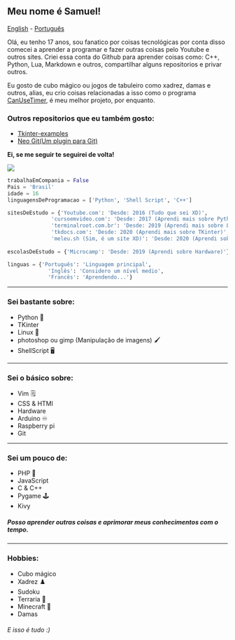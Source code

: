 ## Meu nome é Samuel!

[English](https://github.com/Samuel-de-Oliveira/Samuel-de-Oliveira) - [Português](https://github.com/Samuel-de-Oliveira/Samuel-de-Oliveira/blob/main/LEIA-ME.md)

Olá, eu tenho 17 anos, sou fanatico por coisas tecnológicas por conta disso comecei
a aprender a programar e fazer outras coisas pelo Youtube e outros sites. Criei essa
conta do Github para aprender coisas como: C++, Python, Lua, Markdown e outros, 
compartilhar alguns repositorios e privar outros.

Eu gosto de cubo mágico ou jogos de tabuleiro como xadrez, damas e outros, alias, eu
crio coisas relacionadas a isso como o programa [CanUseTimer](https://github.com/Samuel-de-Oliveira/CanUseTimer),
é meu melhor projeto, por enquanto.

### Outros repositorios que eu também gosto:

- [Tkinter-examples](https://github.com/Samuel-de-Oliveira/tkinter-examples)
- [Neo Git(Um plugin para Git)](https://github.com/Samuel-de-Oliveira/neo-git)

**Ei, se me seguir te seguirei de volta!**

<img src="https://github-readme-stats.vercel.app/api/top-langs/?username=samuel-de-oliveira&layout=compact&langs_count=10&theme=darcula">

``` Python
trabalhaEmCompania = False
Pais = 'Brasil'
idade = 16
linguagensDeProgramacao = ['Python', 'Shell Script', 'C++']

sitesDeEstudo = {'Youtube.com': 'Desde: 2016 (Tudo que sei XD)',
              'cursoemvideo.com': 'Desde: 2017 (Aprendi mais sobre Python e o básico do Linux)',
              'terminalroot.com.br': 'Desde: 2019 (Aprendi mais sobre Linux)',
              'tkdocs.com': 'Desde: 2020 (Aprendi mais sobre TKinter)',
              'meleu.sh (Sim, é um site XD)': 'Desde: 2020 (Aprendi sobre ShellScript)'}
              
escolasDeEstudo = {'Microcamp': 'Desde: 2019 (Aprendi sobre Hardware)'}

linguas = {'Português': 'Linguagem principal', 
             'Inglês': 'Considero um nível medio',
             'Francês': 'Aprendendo...'}
```
---
### Sei bastante sobre:
- Python 🐍
- TKinter
- Linux 🐧
- photoshop ou gimp (Manipulação de imagens) 🖌️
- ShellScript 🖥️

---
### Sei o básico sobre:
- Vim 🗒️
- CSS & HTMl
- Hardware
- Arduino ♾️
- Raspberry pi
- Git

---
### Sei um pouco de:
- PHP 🐘
- JavaScript
- C & C++
- Pygame 🕹️
- Kivy

##### Posso aprender outras coisas e aprimorar meus conhecimentos com o tempo.

---
### Hobbies:
- Cubo mágico
- Xadrez ♟️
- Sudoku
- Terraria 🌳
- Minecraft 🏹
- Damas

###### *E isso é tudo :)*
